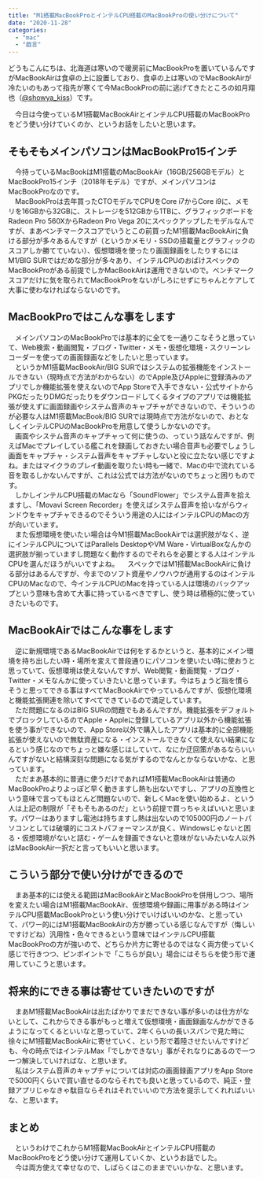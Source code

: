 ```yaml
---
title: "M1搭載MacBookProとインテルCPU搭載のMacBookProの使い分けについて"
date: "2020-11-28"
categories: 
  - "mac"
  - "戯言"
---
```


どうもこんにちは、北海道は寒いので暖房前にMacBookProを置いているんですがMacBookAirは食卓の上に設置しており、食卓の上は寒いのでMacBookAirが冷たいのもあって指先が寒くて今MacBookProの前に逃げてきたところの如月翔也（[@showya\_kiss](http://twitter.com/showya_kiss)）です。  
  
　今日は今使っているM1搭載MacBookAirとインテルCPU搭載のMacBookProをどう使い分けていくのか、というお話をしたいと思います。  

## そもそもメインパソコンはMacBookPro15インチ

　今持っているMacBookはM1搭載のMacBookAir（16GB/256GBモデル）とMacBookPro15インチ（2018年モデル）ですが、メインパソコンはMacBookProなのです。  
　MacBookProは去年買ったCTOモデルでCPUをCore i7からCore i9に、メモリを16GBから32GBに、ストレージを512GBから1TBに、グラフィックボードをRadeon Pro 560XからRadeon Pro Vega 20にスペックアップしたモデルなんですが、まあベンチマークスコアでいうとこの前買ったM1搭載MacBookAirに負ける部分が多々あるんですが（というかメモリ・SSDの搭載量とグラフィックのスコアしか勝てていない）、仮想環境を使ったり画面録画をしたりするにはM1/BIG SURではだめな部分が多々あり、インテルCPUのおばけスペックのMacBookProがある前提でしかMacBookAirは運用できないので。ベンチマークスコアだけに気を取られてMacBookProをないがしろにせずにちゃんとケアして大事に使わなければならないのです。  

## MacBookProではこんな事をします

　メインパソコンのMacBookProでは基本的に全てを一通りこなそうと思っていて、Web検索・動画閲覧・ブログ・Twitter・メモ・仮想化環境・スクリーンレコーダーを使っての画面録画などをしたいと思っています。  
　というかM1搭載MacBookAir/BIG SURではシステムの拡張機能をインストールできない（現時点で方法がわからない）のでApple及びAppleに登録済みのアプリでしか機能拡張を使えないのでApp Storeで入手できない・公式サイトからPKGだったりDMGだったりをダウンロードしてくるタイプのアプリでは機能拡張が使えずに画面録画やシステム音声のキャプチャができないので、そういうのが必要な人はM1搭載MacBook/BIG SURでは現時点で方法がないので、おとなしくインテルCPUのMacBookProを用意して使うしかないのです。  
　画面やシステム音声のキャプチャって何に使うの、っていう話なんですが、例えばMacでプレイしている艦これを録画しておきたい場合音声も必要でしょうし画面をキャプチャ・システム音声をキャプチャしないと役に立たない感じですよね。またはマイクラのプレイ動画を取りたい時も一緒で、Macの中で流れている音を取るしかないんですが、これは公式では方法がないのでちょっと困りものです。  
　しかしインテルCPU搭載のMacなら「SoundFlower」でシステム音声を拾えますし、「Movavi Screen Recorder」を使えばシステム音声を拾いながらウィンドウをキャプチャできるのでそういう用途の人にはインテルCPUのMacの方が向いています。  
　また仮想環境を使いたい場合は今M1搭載MacBookAirでは選択肢がなく、逆にインテルCPUについてはParallels DesktopやVM Ware・VirtualBoxなんかの選択肢が揃っていますし問題なく動作するのでそれらを必要とする人はインテルCPUを選んだほうがいいですよね。 　スペックではM1搭載MacBookAirに負ける部分はあるんですが、今までのソフト資産やノウハウが通用するのはインテルCPUのMacなので、今インテルCPUのMacを持っている人は環境のバックアップという意味も含めて大事に持っているべきですし、使う時は積極的に使っていきたいものです。  

## MacBookAirではこんな事をします

　逆に新規環境であるMacBookAirでは何をするかというと、基本的にメイン環境を持ち出したい時・場所を変えて普段通りにパソコンを使いたい時に使おうと思っていて、仮想環境は使えないんですが、Web閲覧・動画閲覧・ブログ・Twitter・メモなんかに使っていきたいと思っています。今はちょうど指を慣らそうと思ってできる事はすべてMacBookAirでやっているんですが、仮想化環境と機能拡張関連を除いてすべてできているので満足しています。  
　ただ問題になるのはBIG SURの問題でもあるんですが。機能拡張をデフォルトでブロックしているのでApple・Appleに登録しているアプリ以外から機能拡張を使う事ができないので、App Store以外で購入したアプリは基本的に全部機能拡張が使えないので無駄資産になる・インストールできなくて使えない結果になるという感じなのでちょっと嫌な感じはしていて、なにか迂回策があるならいいんですがないと結構深刻な問題になる気がするのでなんとかならないかな、と思っています。  
　ただまあ基本的に普通に使うだけであればM1搭載MacBookAirは普通のMacBookProよりよっぽど早く動きますし熱も出ないですし、アプリの互換性という意味で言ってもほとんど問題ないので、新しくMacを使い始めるよ、という人は上記の制限が「そもそもあるのだ」という前提で買っちゃえばいいと思います。パワーはありますし電池は持ちますし熱は出ないので105000円のノートパソコンとしては破壊的にコストパフォーマンスが良く、Windowsじゃないと困る・仮想環境がないと詰む・ゲームを録画できないと意味がないみたいな人以外はMacBookAir一択だと言ってもいいと思います。  

## こういう部分で使い分けができるので

　まあ基本的には使える範囲はMacBookAirとMacBookProを併用しつつ、場所を変えたい場合はM1搭載MacBookAir、仮想環境や録画に用事がある時はインテルCPU搭載MacBookProという使い分けでいけばいいのかな、と思っていて、パワー的にはM1搭載MacBookAirの方が勝っている感じなんですが（悔しいですけどね）汎用性・色々できるという意味ではインテルCPU搭載MacBookProの方が強いので、どちらか片方に寄せるのではなく両方使っていく感じで行きつつ、ピンポイントで「こちらが良い」場合にはそちらを使う形で運用していこうと思います。  

## 将来的にできる事は寄せていきたいのですが

　まあM1搭載MacBookAirは出たばかりでまだできない事が多いのは仕方がないとして、これからできる事がもっと増えて仮想環境・画面録画なんかができるようになってくるといいなと思っていて、2年くらいの長いスパンで見た時に徐々にM1搭載MacBookAirに寄せていく、という形で着陸させたいんですけども、今の時点ではインテルMax「でしかできない」事がそれなりにあるので一つ一つ解決していければな、と思います。  
　私はシステム音声のキャプチャについては対応の画面録画アプリをApp Storeで5000円くらいで買い直せるのならそれでも良いと思っているので、純正・登録アプリじゃなきゃ駄目ならそれはそれでいいので方法を提示してくれればいいな、と思います。  

## まとめ

　というわけでこれからM1搭載MacBookAirとインテルCPU搭載のMacBookProをどう使い分けて運用していくか、というお話でした。  
　今は両方使えて幸せなので、しばらくはこのままでいいかな、と思います。
